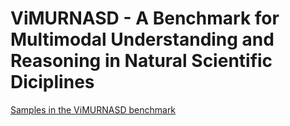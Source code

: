 ViMURNASD - A Benchmark for Multimodal Understanding and Reasoning in Natural Scientific Diciplines
===

[Samples in the ViMURNASD benchmark](images/ViMURSD.pdf)


